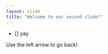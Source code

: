```yaml
---
layout: slide
title: "Welcome to our second slide!"
---
```

 - [] yay

Use the left arrow to go back!
